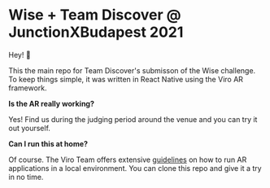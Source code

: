 # Wise + Team Discover @ JunctionXBudapest 2021


Hey! 👋

This the main repo for Team Discover's submisson of the Wise challenge. To keep things simple, it was written in React Native using the Viro AR framework.


**Is the AR really working?**

Yes! Find us during the judging period around the venue and you can try it out yourself.




**Can I run this at home?**

Of course. The Viro Team offers extensive [guidelines](https://docs.viromedia.com/docs/develop-with-viro) on how to run AR applications in a local environment.
You can clone this repo and give it a try in no time.

